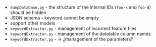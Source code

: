 - `dumpDatabase.py` - the structure of the internal IDs (`foo-k` and `foo-d`) should be hidden
- JSON schema - keyword cannot be empty
- support other models
- `keywordExtractor.py` - management of incorrect feature files
- `keywordExtractor.py` - management of the datatable column names
- `keywordExtractor.py` - ☠ ⸘management of the parameters‽
